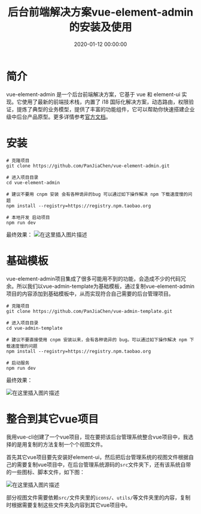 ﻿---
layout: post
title: 后台前端解决方案vue-element-admin的安装及使用
date: 2020-01-12 00:00:00
categories: 
- Element-UI-前端UI框架
tags: 
- Vue
- Vue-cli
- Element-UI
description: vue-element-admin 是一个后台前端解决方案，它基于 vue 和 element-ui 实现。它使用了最新的前端技术栈，内置了 i18 国际化解决方案，动态路由，权限验证，提炼了典型的业务模型，提供了丰富的功能组件，它可以帮助你快速搭建企业级中后台产品原型
---



# 简介
vue-element-admin 是一个后台前端解决方案，它基于 vue 和 element-ui 实现。它使用了最新的前端技术栈，内置了 i18 国际化解决方案，动态路由，权限验证，提炼了典型的业务模型，提供了丰富的功能组件，它可以帮助你快速搭建企业级中后台产品原型。更多详情参考[官方文档](https://panjiachen.github.io/vue-element-admin-site/zh/)。

# 安装
```
# 克隆项目
git clone https://github.com/PanJiaChen/vue-element-admin.git

# 进入项目目录
cd vue-element-admin

# 建议不要用 cnpm 安装 会有各种诡异的bug 可以通过如下操作解决 npm 下载速度慢的问题
npm install --registry=https://registry.npm.taobao.org

# 本地开发 启动项目
npm run dev
```

最终效果：
![在这里插入图片描述](https://gitee.com/watchcat2k/pictures_base/raw/master/2020/1/11-1.png)

# 基础模板
vue-element-admin项目集成了很多可能用不到的功能，会造成不少的代码冗余。所以我们以vue-admin-template为基础模板，通过复制vue-element-admin项目的内容添加到基础模板中，从而实现符合自己需要的后台管理项目。

```
# 克隆项目
git clone https://github.com/PanJiaChen/vue-admin-template.git

# 进入项目目录
cd vue-admin-template

# 建议不要直接使用 cnpm 安装以来，会有各种诡异的 bug。可以通过如下操作解决 npm 下载速度慢的问题
npm install --registry=https://registry.npm.taobao.org

# 启动服务
npm run dev
```

最终效果：

![在这里插入图片描述](https://gitee.com/watchcat2k/pictures_base/raw/master/2020/1/11-2.png)

# 整合到其它vue项目
我用vue-cli创建了一个vue项目，现在要把该后台管理系统整合vue项目中，我选择的是用复制的方法复制一个个视图文件。

首先其它vue项目要先安装好element-ui，然后把后台管理系统的视图文件根据自己的需要复制vue项目中，在后台管理系统源码的`src`文件夹下，还有该系统自带的一些图标、脚本文件，如下图：

![在这里插入图片描述](https://gitee.com/watchcat2k/pictures_base/raw/master/2020/1/12-3.png)

部分视图文件需要依赖`src/`文件夹里的`icons/`、`utils/`等文件夹里的内容，复制时根据需要复制这些文件夹及内容到其它vue项目中。
